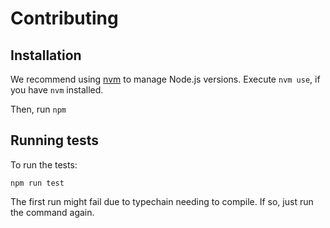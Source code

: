 # Contributing

## Installation

We recommend using [nvm](https://github.com/nvm-sh/nvm) to manage Node.js versions. Execute `nvm use`, if you have `nvm` installed.

Then, run `npm`

## Running tests

To run the tests:

```
npm run test
```

The first run might fail due to typechain needing to compile. If so, just run the command again.
